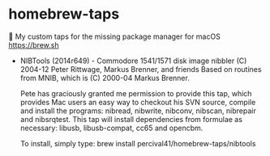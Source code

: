 # homebrew-taps
 🍻 My custom taps for the missing package manager for macOS https://brew.sh

* NIBTools (2014r649) - Commodore 1541/1571 disk image nibbler
  (C) 2004-12 Peter Rittwage, Markus Brenner, and friends
  Based on routines from MNIB, which is (C) 2000-04 Markus Brenner.
  
  Pete has graciously granted me permission to provide this tap, which provides Mac users an easy way to checkout his SVN source, compile and install the programs: nibread, nibwrite, nibconv, nibscan, nibrepair and nibsrqtest.  This tap will install dependencies from formulae as necessary: libusb, libusb-compat, cc65 and opencbm.
  
  To install, simply type:
  brew install percival41/homebrew-taps/nibtools
